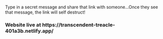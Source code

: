 Type in a secret message and share that link with someone...Once they see that message, the link will self destruct!



<h3>Website live at https://transcendent-treacle-401a3b.netlify.app/</h3>
